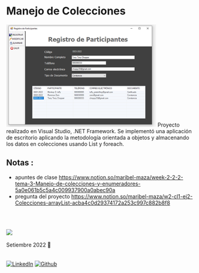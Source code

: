 # Manejo de Colecciones 

<img src="https://raw.githubusercontent.com/mysticBel/pj_w2_cl1_ej2/master/GUI_final.png" width="400"/>
Proyecto realizado en Visual Studio, .NET Framework.
Se implementó una aplicación de escritorio aplicando la metodología orientada a objetos y almacenando los datos en colecciones usando List<Of> y foreach.

## Notas :
- apuntes de clase
https://www.notion.so/maribel-maza/week-2-2-2-tema-3-Manejo-de-colecciones-y-enumeradores-5a0e061b5c5a4c009937900a0abec90a
- pregunta del proyecto
https://www.notion.so/maribel-maza/w2-cl1-ej2-Colecciones-arrayList-acba4c0d29374172a253c997c882b8f8

<br> <br>

<img src="https://media.giphy.com/media/gj0gl6jbeDO1Z56wIa/giphy.gif" width="200"/> 

<br>


Setiembre 2022 🤗
<br><br><br>
<a href="https://www.linkedin.com/in/maribel-maza/"><img alt="LinkedIn" src="https://img.shields.io/badge/linkedin%20-%230077B5.svg?&style=flat&logo=linkedin&logoColor=white"/></a> <a href="https://github.com/mysticBel"><img alt="Github" src="https://img.shields.io/github/followers/mysticBel?label=follow&style=social"/></a> &nbsp;
